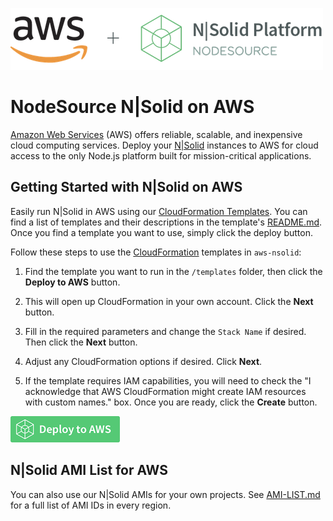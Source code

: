 ![N|Solid](/images/nsolid-aws.png)

# NodeSource N|Solid on AWS

[Amazon Web Services](https://aws.amazon.com/) (AWS) offers reliable, scalable, and inexpensive cloud computing services. Deploy your [N|Solid](https://nodesource.com/products/nsolid) instances to AWS for cloud access to the only Node.js platform built for mission-critical applications.

## Getting Started with N|Solid on AWS

Easily run N|Solid in AWS using our [CloudFormation Templates](templates/). You can find a list of templates and their descriptions in the template's [README.md](/templates/README.md). Once you find a template you want to use, simply click the deploy button.

Follow these steps to use the [CloudFormation](https://aws.amazon.com/cloudformation/) templates in `aws-nsolid`:

1. Find the template you want to run in the `/templates` folder, then click the **Deploy to AWS** button.

2. This will open up CloudFormation in your own account. Click the **Next** button.

3. Fill in the required parameters and change the `Stack Name` if desired. Then click the **Next** button.

4. Adjust any CloudFormation options if desired. Click **Next**.

5. If the template requires IAM capabilities, you will need to check the "I acknowledge that AWS CloudFormation might create IAM resources with custom names." box. Once you are ready, click the **Create** button.

[![Launch Stack CloudFormation](/images/deploy-to-aws.png)](https://console.aws.amazon.com/cloudformation/home?#/stacks/new?stackName=nsolid-quick-start&templateURL=https://s3-us-west-2.amazonaws.com/nodesource-public-cloudformation/nsolid/nsolid-quick-start.json)

## N|Solid AMI List for AWS

You can also use our N|Solid AMIs for your own projects. See [AMI-LIST.md](AMI-LIST.md) for a full list of AMI IDs in every region.
